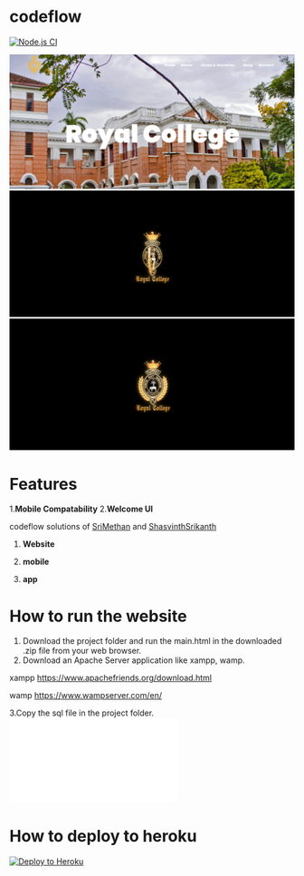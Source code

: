 # codeflow
[![Node.js CI](https://github.com/CodeLegends-org/codeflow/actions/workflows/node.js.yml/badge.svg?branch=main)](https://github.com/CodeLegends-org/codeflow/actions/workflows/node.js.yml)

![Home Page](/Preveiw-files/Homepage.png)
![Welcome loader](/Preveiw-files/welcomeLoader1.png)
![Welcome loader](/Preveiw-files/welcomeLoader2.png)

# Features

1.**Mobile Compatability**
2.**Welcome UI**

codeflow solutions of [SriMethan](https://github.com/srimethan) and [ShasvinthSrikanth](https://github.com/shasvinthsrikanth)

1. **Website**

2. **mobile**

3. **app**

# How to run the website

1. Download the project folder and run the main.html in the downloaded .zip file from your web browser.
2. Download an Apache Server application like xampp, wamp.

xampp
https://www.apachefriends.org/download.html

wamp
https://www.wampserver.com/en/

3.Copy the sql file in the project folder.![Sql file](/royalcollegeuseraccounts.sql)


# How to deploy to heroku

[![Deploy to Heroku](https://www.herokucdn.com/deploy/button.png)](https://heroku.com/deploy)  
